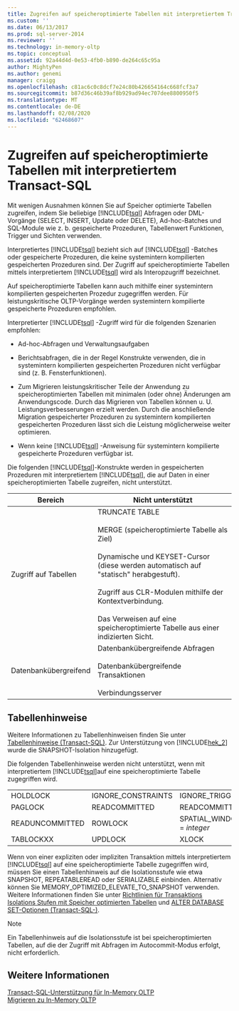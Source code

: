 ```yaml
---
title: Zugreifen auf speicheroptimierte Tabellen mit interpretiertem Transact-SQL | Microsoft-Dokumentation
ms.custom: ''
ms.date: 06/13/2017
ms.prod: sql-server-2014
ms.reviewer: ''
ms.technology: in-memory-oltp
ms.topic: conceptual
ms.assetid: 92a44d4d-0e53-4fb0-b890-de264c65c95a
author: MightyPen
ms.author: genemi
manager: craigg
ms.openlocfilehash: c81ac6c0c8dcf7e24c80b426654164c668fcf3a7
ms.sourcegitcommit: b87d36c46b39af8b929ad94ec707dee8800950f5
ms.translationtype: MT
ms.contentlocale: de-DE
ms.lasthandoff: 02/08/2020
ms.locfileid: "62468607"
---
```

# <a name="accessing-memory-optimized-tables-using-interpreted-transact-sql"></a>Zugreifen auf speicheroptimierte Tabellen mit interpretiertem Transact-SQL
  Mit wenigen Ausnahmen können Sie auf Speicher optimierte Tabellen zugreifen, indem Sie beliebige [!INCLUDE[tsql](../../includes/tsql-md.md)] Abfragen oder DML-Vorgänge (SELECT, INSERT, Update oder DELETE), Ad-hoc-Batches und SQL-Module wie z. b. gespeicherte Prozeduren, Tabellenwert Funktionen, Trigger und Sichten verwenden.  
  
 Interpretiertes [!INCLUDE[tsql](../../includes/tsql-md.md)] bezieht sich auf [!INCLUDE[tsql](../../includes/tsql-md.md)] -Batches oder gespeicherte Prozeduren, die keine systemintern kompilierten gespeicherten Prozeduren sind. Der Zugriff auf speicheroptimierte Tabellen mittels interpretiertem [!INCLUDE[tsql](../../includes/tsql-md.md)] wird als Interopzugriff bezeichnet.  
  
 Auf speicheroptimierte Tabellen kann auch mithilfe einer systemintern kompilierten gespeicherten Prozedur zugegriffen werden. Für leistungskritische OLTP-Vorgänge werden systemintern kompilierte gespeicherte Prozeduren empfohlen.  
  
 Interpretierter [!INCLUDE[tsql](../../includes/tsql-md.md)] -Zugriff wird für die folgenden Szenarien empfohlen:  
  
-   Ad-hoc-Abfragen und Verwaltungsaufgaben  
  
-   Berichtsabfragen, die in der Regel Konstrukte verwenden, die in systemintern kompilierten gespeicherten Prozeduren nicht verfügbar sind (z. B. Fensterfunktionen).  
  
-   Zum Migrieren leistungskritischer Teile der Anwendung zu speicheroptimierten Tabellen mit minimalen (oder ohne) Änderungen am Anwendungscode. Durch das Migrieren von Tabellen können u. U. Leistungsverbesserungen erzielt werden. Durch die anschließende Migration gespeicherter Prozeduren zu systemintern kompilierten gespeicherten Prozeduren lässt sich die Leistung möglicherweise weiter optimieren.  
  
-   Wenn keine [!INCLUDE[tsql](../../includes/tsql-md.md)] -Anweisung für systemintern kompilierte gespeicherte Prozeduren verfügbar ist.  
  
 Die folgenden [!INCLUDE[tsql](../../includes/tsql-md.md)]-Konstrukte werden in gespeicherten Prozeduren mit interpretiertem [!INCLUDE[tsql](../../includes/tsql-md.md)], die auf Daten in einer speicheroptimierten Tabelle zugreifen, nicht unterstützt.  
  
|Bereich|Nicht unterstützt|  
|----------|-----------------|  
|Zugriff auf Tabellen|TRUNCATE TABLE<br /><br /> MERGE (speicheroptimierte Tabelle als Ziel)<br /><br /> Dynamische und KEYSET-Cursor (diese werden automatisch auf "statisch" herabgestuft).<br /><br /> Zugriff aus CLR-Modulen mithilfe der Kontextverbindung.<br /><br /> Das Verweisen auf eine speicheroptimierte Tabelle aus einer indizierten Sicht.|  
|Datenbankübergreifend|Datenbankübergreifende Abfragen<br /><br /> Datenbankübergreifende Transaktionen<br /><br /> Verbindungsserver|  
  
## <a name="table-hints"></a>Tabellenhinweise  
 Weitere Informationen zu Tabellenhinweisen finden Sie unter [Tabellenhinweise &#40;Transact-SQL&#41;](/sql/t-sql/queries/hints-transact-sql-table). Zur Unterstützung von [!INCLUDE[hek_2](../../includes/hek-2-md.md)] wurde die SNAPSHOT-Isolation hinzugefügt.  
  
 Die folgenden Tabellenhinweise werden nicht unterstützt, wenn mit interpretiertem [!INCLUDE[tsql](../../includes/tsql-md.md)]auf eine speicheroptimierte Tabelle zugegriffen wird.  
  
|||||  
|-|-|-|-|  
|HOLDLOCK|IGNORE_CONSTRAINTS|IGNORE_TRIGGERS|NOWAIT|  
|PAGLOCK|READCOMMITTED|READCOMMITTEDLOCK|READPAST|  
|READUNCOMMITTED|ROWLOCK|SPATIAL_WINDOW_MAX_CELLS = *integer*|TABLOCK|  
|TABLOCKXX|UPDLOCK|XLOCK||  
  
 Wenn von einer expliziten oder impliziten Transaktion mittels interpretiertem [!INCLUDE[tsql](../../includes/tsql-md.md)] auf eine speicheroptimierte Tabelle zugegriffen wird, müssen Sie einen Tabellenhinweis auf die Isolationsstufe wie etwa SNAPSHOT, REPEATABLEREAD oder SERIALIZABLE einbinden. Alternativ können Sie MEMORY_OPTIMIZED_ELEVATE_TO_SNAPSHOT verwenden. Weitere Informationen finden Sie unter [Richtlinien für Transaktions Isolations Stufen mit Speicher optimierten Tabellen](memory-optimized-tables.md) und [ALTER DATABASE SET-Optionen &#40;Transact-SQL-&#41;](/sql/t-sql/statements/alter-database-transact-sql-set-options).  
  
> [!NOTE]  
>  Ein Tabellenhinweis auf die Isolationsstufe ist bei speicheroptimierten Tabellen, auf die der Zugriff mit Abfragen im Autocommit-Modus erfolgt, nicht erforderlich.  
  
## <a name="see-also"></a>Weitere Informationen  
 [Transact-SQL-Unterstützung für In-Memory OLTP](transact-sql-support-for-in-memory-oltp.md)   
 [Migrieren zu In-Memory OLTP](migrating-to-in-memory-oltp.md)  
  
  

